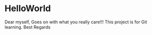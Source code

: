 # HelloWorld

Dear myself,
  Goes on with what you really care!!!
  This project is for Git learning. 
Best Regards

